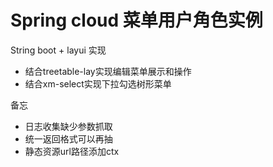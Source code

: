 # Spring cloud 菜单用户角色实例

String boot + layui 实现


*  结合treetable-lay实现编辑菜单展示和操作  
*  结合xm-select实现下拉勾选树形菜单

备忘
*  日志收集缺少参数抓取
*  统一返回格式可以再抽
*  静态资源url路径添加ctx

